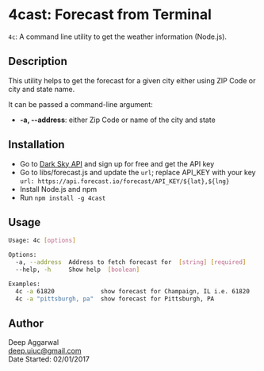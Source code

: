 4cast: Forecast from Terminal
=============================

`4c`: A command line utility to get the weather information (Node.js).

Description
-----------
This utility helps to get the forecast for a given city either using ZIP Code or city and state name.

It can be passed a command-line argument:

- **-a, --address**: either Zip Code or name of the city and state

Installation
------------
- Go to [Dark Sky API](https://darksky.net/dev/) and sign up for free and get the API key
- Go to libs/forecast.js and update the `url`; replace API_KEY with your key
    `url: https://api.forecast.io/forecast/API_KEY/${lat},${lng}`
- Install Node.js and npm
- Run `npm install -g 4cast`

Usage
-----
```sh
Usage: 4c [options]

Options:
  -a, --address  Address to fetch forecast for  [string] [required]
  --help, -h     Show help  [boolean]

Examples:
  4c -a 61820             show forecast for Champaign, IL i.e. 61820
  4c -a "pittsburgh, pa"  show forecast for Pittsburgh, PA

```

Author
------
Deep Aggarwal  
deep.uiuc@gmail.com  
Date Started: 02/01/2017  
